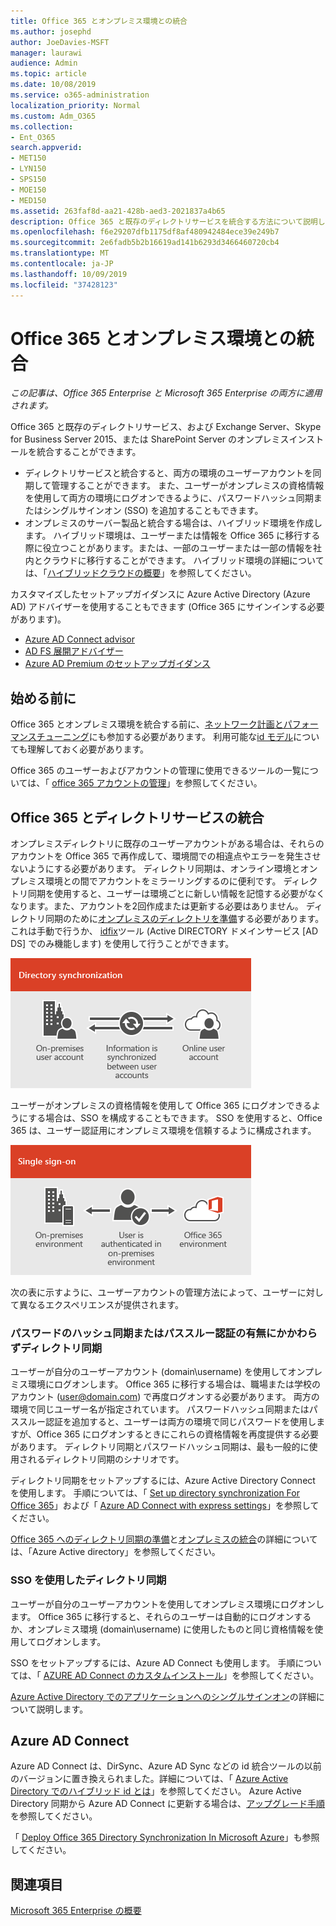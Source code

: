```yaml
---
title: Office 365 とオンプレミス環境との統合
ms.author: josephd
author: JoeDavies-MSFT
manager: laurawi
audience: Admin
ms.topic: article
ms.date: 10/08/2019
ms.service: o365-administration
localization_priority: Normal
ms.custom: Adm_O365
ms.collection:
- Ent_O365
search.appverid:
- MET150
- LYN150
- SPS150
- MOE150
- MED150
ms.assetid: 263faf8d-aa21-428b-aed3-2021837a4b65
description: Office 365 と既存のディレクトリサービスを統合する方法について説明します。
ms.openlocfilehash: f6e29207dfb1175df8af480942484ece39e249b7
ms.sourcegitcommit: 2e6fadb5b2b16619ad141b6293d3466460720cb4
ms.translationtype: MT
ms.contentlocale: ja-JP
ms.lasthandoff: 10/09/2019
ms.locfileid: "37428123"
---
```

# <a name="office-365-integration-with-on-premises-environments"></a>Office 365 とオンプレミス環境との統合

*この記事は、Office 365 Enterprise と Microsoft 365 Enterprise の両方に適用されます。*

Office 365 と既存のディレクトリサービス、および Exchange Server、Skype for Business Server 2015、または SharePoint Server のオンプレミスインストールを統合することができます。
  
 - ディレクトリサービスと統合すると、両方の環境のユーザーアカウントを同期して管理することができます。 また、ユーザーがオンプレミスの資格情報を使用して両方の環境にログオンできるように、パスワードハッシュ同期またはシングルサインオン (SSO) を追加することもできます。
 - オンプレミスのサーバー製品と統合する場合は、ハイブリッド環境を作成します。 ハイブリッド環境は、ユーザーまたは情報を Office 365 に移行する際に役立つことがあります。または、一部のユーザーまたは一部の情報を社内とクラウドに移行することができます。 ハイブリッド環境の詳細については、「[ハイブリッドクラウドの概要](https://docs.microsoft.com/Office365/Enterprise/hybrid-cloud-overview)」を参照してください。

カスタマイズしたセットアップガイダンスに Azure Active Directory (Azure AD) アドバイザーを使用することもできます (Office 365 にサインインする必要があります)。

- [Azure AD Connect advisor](https://aka.ms/aadconnectpwsync)
- [AD FS 展開アドバイザー](https://aka.ms/adfsguidance)
- [Azure AD Premium のセットアップガイダンス](https://aka.ms/aadpguidance)
   
## <a name="before-you-begin"></a>始める前に

Office 365 とオンプレミス環境を統合する前に、[ネットワーク計画とパフォーマンスチューニング](network-planning-and-performance.md)にも参加する必要があります。 利用可能な[id モデル](about-office-365-identity.md)についても理解しておく必要があります。 

Office 365 のユーザーおよびアカウントの管理に使用できるツールの一覧については、「 [office 365 アカウントの管理](manage-office-365-accounts.md)」を参照してください。 
  
## <a name="integrate-office-365-with-directory-services"></a>Office 365 とディレクトリサービスの統合
オンプレミスディレクトリに既存のユーザーアカウントがある場合は、それらのアカウントを Office 365 で再作成して、環境間での相違点やエラーを発生させないようにする必要があります。 ディレクトリ同期は、オンライン環境とオンプレミス環境との間でアカウントをミラーリングするのに便利です。 ディレクトリ同期を使用すると、ユーザーは環境ごとに新しい情報を記憶する必要がなくなります。また、アカウントを2回作成または更新する必要はありません。 ディレクトリ同期のために[オンプレミスのディレクトリを準備](prepare-for-directory-synchronization.md)する必要があります。これは手動で行うか、 [idfix](install-and-run-idfix.md)ツール (Active DIRECTORY ドメインサービス [AD DS] でのみ機能します) を使用して行うことができます。 
  
![ディレクトリ同期を使用してオンプレミスとオンラインのユーザーアカウント情報を同期された状態に保つ](media/a64af0d0-9be6-46b1-8727-277e683abf5e.png)
  
ユーザーがオンプレミスの資格情報を使用して Office 365 にログオンできるようにする場合は、SSO を構成することもできます。 SSO を使用すると、Office 365 は、ユーザー認証用にオンプレミス環境を信頼するように構成されます。
  
![シングルサインオンを使用すると、オンプレミスの環境とオンライン環境の両方で同じアカウントを使用できます。](media/d76235f2-8a53-405e-b8ef-dfa4cfc208b8.png)
  
次の表に示すように、ユーザーアカウントの管理方法によって、ユーザーに対して異なるエクスペリエンスが提供されます。
 
### <a name="directory-synchronization-with-or-without-password-hash-synchronization-or-pass-through-authentication"></a>パスワードのハッシュ同期またはパススルー認証の有無にかかわらずディレクトリ同期

ユーザーが自分のユーザーアカウント (domain\username) を使用してオンプレミス環境にログオンします。 Office 365 に移行する場合は、職場または学校のアカウント (user@domain.com) で再度ログオンする必要があります。 両方の環境で同じユーザー名が指定されています。 パスワードハッシュ同期またはパススルー認証を追加すると、ユーザーは両方の環境で同じパスワードを使用しますが、Office 365 にログオンするときにこれらの資格情報を再度提供する必要があります。 ディレクトリ同期とパスワードハッシュ同期は、最も一般的に使用されるディレクトリ同期のシナリオです。

ディレクトリ同期をセットアップするには、Azure Active Directory Connect を使用します。 手順については、「 [Set up directory synchronization For Office 365](set-up-directory-synchronization.md)」および「 [Azure AD Connect with express settings](https://go.microsoft.com/fwlink/p/?LinkId=698537)」を参照してください。

[Office 365 へのディレクトリ同期の準備](prepare-for-directory-synchronization.md)と[オンプレミスの統合](https://go.microsoft.com/fwlink/?LinkId=518101)の詳細については、「Azure Active directory」を参照してください。

### <a name="directory-synchronization-with-sso"></a>SSO を使用したディレクトリ同期

ユーザーが自分のユーザーアカウントを使用してオンプレミス環境にログオンします。 Office 365 に移行すると、それらのユーザーは自動的にログオンするか、オンプレミス環境 (domain\username) に使用したものと同じ資格情報を使用してログオンします。

SSO をセットアップするには、Azure AD Connect も使用します。 手順については、「 [AZURE AD Connect のカスタムインストール](https://go.microsoft.com/fwlink/p/?LinkID=698430)」を参照してください。

[Azure Active Directory でのアプリケーションへのシングルサインオン](https://go.microsoft.com/fwlink/p/?LinkId=698604)の詳細について説明します。

## <a name="azure-ad-connect"></a>Azure AD Connect

Azure AD Connect は、DirSync、Azure AD Sync などの id 統合ツールの以前のバージョンに置き換えられました。詳細については、「 [Azure Active Directory でのハイブリッド id とは](https://go.microsoft.com/fwlink/p/?LinkId=527969)」を参照してください。 Azure Active Directory 同期から Azure AD Connect に更新する場合は、[アップグレード手順](https://go.microsoft.com/fwlink/p/?LinkId=733240)を参照してください。 

「 [Deploy Office 365 Directory Synchronization In Microsoft Azure](https://go.microsoft.com/fwlink/?LinkId=517887)」も参照してください。

## <a name="see-also"></a>関連項目

[Microsoft 365 Enterprise の概要](https://docs.microsoft.com/microsoft-365/enterprise/microsoft-365-overview)
